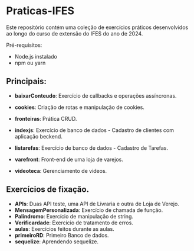 # Praticas-IFES

Este repositório contém uma coleção de exercícios práticos desenvolvidos ao longo do curso de extensão do IFES do ano de 2024.

Pré-requisitos:
- Node.js instalado
- npm ou yarn

## Principais:


*  **baixarConteudo**: Exercício de callbacks e operações assíncronas.

* **cookies**: Criação de rotas e manipulação de cookies.
  
* **fronteiras**: Prática CRUD.
  
* **indexjs**: Exercício de banco de dados - Cadastro de clientes com aplicação beckend.
  
* **listarefas**: Exercício de banco de dados - Cadastro de Tarefas.
  
* **varefront**: Front-end de uma loja de varejos.
  
* **videoteca**: Gerenciamento de videos. 



## Exercícios de fixação.

* **APIs**: Duas API teste, uma API de Livraria e outra de Loja de Verejo.
* **MensagemPersonalizada**: Exercício de chamada de função.
* **Palindromo**: Exercício de manipulação de string.
* **Verificardade**: Exercício de tratamento de erros.
* **aulas**: Exercícios feitos durante as aulas.
* **primeiroRD**: Primeiro Banco de dados.
* **sequelize**: Aprendendo sequelize.
